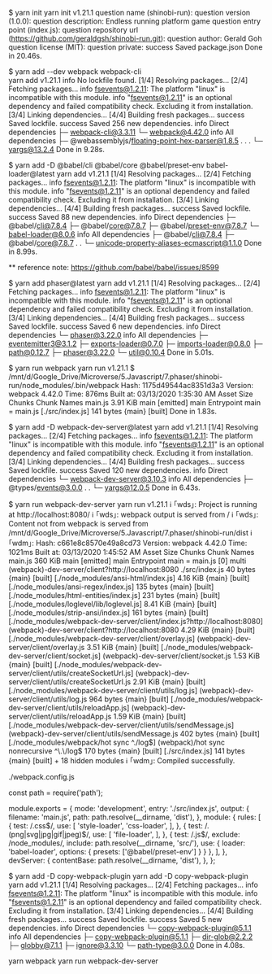 $ yarn init
yarn init v1.21.1
question name (shinobi-run):
question version (1.0.0):
question description: Endless running platform game
question entry point (index.js):
question repository url (https://github.com/geraldgsh/shinobi-run.git):
question author: Gerald Goh
question license (MIT):
question private:
success Saved package.json
Done in 20.46s.

$ yarn add --dev webpack webpack-cli     
yarn add v1.21.1
info No lockfile found.
[1/4] Resolving packages...
[2/4] Fetching packages...
info fsevents@1.2.11: The platform "linux" is incompatible with this module.
info "fsevents@1.2.11" is an optional dependency and failed compatibility check. Excluding it from installation.        [3/4] Linking dependencies...
[4/4] Building fresh packages...
success Saved lockfile.
success Saved 256 new dependencies.
info Direct dependencies
├─ webpack-cli@3.3.11
└─ webpack@4.42.0
info All dependencies
├─ @webassemblyjs/floating-point-hex-parser@1.8.5
.
.
.
└─ yargs@13.2.4
Done in 9.28s.

$ yarn add -D @babel/cli @babel/core @babel/preset-env babel-loader@latest
yarn add v1.21.1
[1/4] Resolving packages...
[2/4] Fetching packages...
info fsevents@1.2.11: The platform "linux" is incompatible with this module.
info "fsevents@1.2.11" is an optional dependency and failed compatibility check. Excluding it from installation.        [3/4] Linking dependencies...
[4/4] Building fresh packages...
success Saved lockfile.
success Saved 88 new dependencies.
info Direct dependencies
├─ @babel/cli@7.8.4
├─ @babel/core@7.8.7
├─ @babel/preset-env@7.8.7
└─ babel-loader@8.0.6
info All dependencies
├─ @babel/cli@7.8.4
├─ @babel/core@7.8.7
.
.
└─ unicode-property-aliases-ecmascript@1.1.0
Done in 8.99s.

** reference note: https://github.com/babel/babel/issues/8599

$ yarn add phaser@latest
yarn add v1.21.1
[1/4] Resolving packages...
[2/4] Fetching packages...
info fsevents@1.2.11: The platform "linux" is incompatible with this module.
info "fsevents@1.2.11" is an optional dependency and failed compatibility check. Excluding it from installation.        [3/4] Linking dependencies...
[4/4] Building fresh packages...
success Saved lockfile.
success Saved 6 new dependencies.
info Direct dependencies
└─ phaser@3.22.0
info All dependencies
├─ eventemitter3@3.1.2
├─ exports-loader@0.7.0
├─ imports-loader@0.8.0
├─ path@0.12.7
├─ phaser@3.22.0
└─ util@0.10.4
Done in 5.01s.

$ yarn run webpack
yarn run v1.21.1
$ /mnt/d/Google_Drive/Microverse/5.Javascript/7.phaser/shinobi-run/node_modules/.bin/webpack
Hash: 1175d49544ac8351d3a3
Version: webpack 4.42.0
Time: 876ms
Built at: 03/13/2020 1:35:30 AM
  Asset      Size  Chunks             Chunk Names
main.js  3.91 KiB    main  [emitted]  main
Entrypoint main = main.js
[./src/index.js] 141 bytes {main} [built]
Done in 1.83s.

$ yarn add -D webpack-dev-server@latest
yarn add v1.21.1
[1/4] Resolving packages...
[2/4] Fetching packages...
info fsevents@1.2.11: The platform "linux" is incompatible with this module.
info "fsevents@1.2.11" is an optional dependency and failed compatibility check. Excluding it from installation.        [3/4] Linking dependencies...
[4/4] Building fresh packages...
success Saved lockfile.
success Saved 120 new dependencies.
info Direct dependencies
└─ webpack-dev-server@3.10.3
info All dependencies
├─ @types/events@3.0.0
.
.
└─ yargs@12.0.5
Done in 6.43s.

$ yarn run webpack-dev-server
yarn run v1.21.1
ℹ ｢wds｣: Project is running at http://localhost:8080/
ℹ ｢wds｣: webpack output is served from /
ℹ ｢wds｣: Content not from webpack is served from /mnt/d/Google_Drive/Microverse/5.Javascript/7.phaser/shinobi-run/dist  ℹ ｢wdm｣: Hash: c661e8c8570e49a8cd73
Version: webpack 4.42.0
Time: 1021ms
Built at: 03/13/2020 1:45:52 AM
  Asset     Size  Chunks             Chunk Names
main.js  360 KiB    main  [emitted]  main
Entrypoint main = main.js
[0] multi (webpack)-dev-server/client?http://localhost:8080 ./src/index.js 40 bytes {main} [built]
[./node_modules/ansi-html/index.js] 4.16 KiB {main} [built]
[./node_modules/ansi-regex/index.js] 135 bytes {main} [built]
[./node_modules/html-entities/index.js] 231 bytes {main} [built]
[./node_modules/loglevel/lib/loglevel.js] 8.41 KiB {main} [built]
[./node_modules/strip-ansi/index.js] 161 bytes {main} [built]
[./node_modules/webpack-dev-server/client/index.js?http://localhost:8080] (webpack)-dev-server/client?http://localhost:8080 4.29 KiB {main} [built]
[./node_modules/webpack-dev-server/client/overlay.js] (webpack)-dev-server/client/overlay.js 3.51 KiB {main} [built]    [./node_modules/webpack-dev-server/client/socket.js] (webpack)-dev-server/client/socket.js 1.53 KiB {main} [built]      [./node_modules/webpack-dev-server/client/utils/createSocketUrl.js] (webpack)-dev-server/client/utils/createSocketUrl.js 2.91 KiB {main} [built]
[./node_modules/webpack-dev-server/client/utils/log.js] (webpack)-dev-server/client/utils/log.js 964 bytes {main} [built]
[./node_modules/webpack-dev-server/client/utils/reloadApp.js] (webpack)-dev-server/client/utils/reloadApp.js 1.59 KiB {main} [built]
[./node_modules/webpack-dev-server/client/utils/sendMessage.js] (webpack)-dev-server/client/utils/sendMessage.js 402 bytes {main} [built]
[./node_modules/webpack/hot sync ^\.\/log$] (webpack)/hot sync nonrecursive ^\.\/log$ 170 bytes {main} [built]
[./src/index.js] 141 bytes {main} [built]
    + 18 hidden modules
ℹ ｢wdm｣: Compiled successfully.



./webpack.config.js

const path = require('path');

module.exports = {
  mode: 'development',
  entry: './src/index.js',
  output: {
    filename: 'main.js',
    path: path.resolve(__dirname, 'dist'),
  },
  module: {
    rules: [
      {
        test: /\.css$/,
        use: [
          'style-loader',
          'css-loader',
        ],
      },
      {
        test: /\.(png|svg|jpg|gif|jpeg)$/,
        use: [
          'file-loader',
        ],
      },
	  {
        test: /\.js$/, exclude: /node_modules/,
        include: path.resolve(__dirname, 'src/'),
        use: {
          loader: 'babel-loader',
          options: {
            presets: ['@babel/preset-env']
          }
        }
      },
    ],
  },
  devServer: {
    contentBase: path.resolve(__dirname, 'dist'),
  },
};


$ yarn add -D copy-webpack-plugin
yarn add -D copy-webpack-plugin
yarn add v1.21.1
[1/4] Resolving packages...
[2/4] Fetching packages...
info fsevents@1.2.11: The platform "linux" is incompatible with this module.
info "fsevents@1.2.11" is an optional dependency and failed compatibility check. Excluding it from installation.        [3/4] Linking dependencies...
[4/4] Building fresh packages...
success Saved lockfile.
success Saved 5 new dependencies.
info Direct dependencies
└─ copy-webpack-plugin@5.1.1
info All dependencies
├─ copy-webpack-plugin@5.1.1
├─ dir-glob@2.2.2
├─ globby@7.1.1
├─ ignore@3.3.10
└─ path-type@3.0.0
Done in 4.08s.

yarn webpack
yarn run webpack-dev-server

